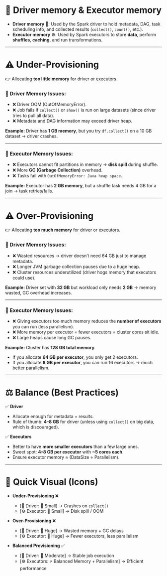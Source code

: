 # 📌 Driver memory & Executor memory

* **Driver memory** 🧠: Used by the Spark driver to hold metadata, DAG, task scheduling info, and collected results (`collect()`, `count()`, etc.).
* **Executor memory** ⚙️: Used by Spark executors to store **data**, perform **shuffles**, **caching**, and run transformations.

---

# ⚠️ Under-Provisioning

👉 Allocating **too little memory** for driver or executors.

### 🔎 Driver Memory Issues:

* ❌ Driver OOM (OutOfMemoryError).
* ❌ Job fails if `collect()` or `show()` is run on large datasets (since driver tries to pull all data).
* ❌ Metadata and DAG information may exceed driver heap.

**Example:**
Driver has **1 GB memory**, but you try `df.collect()` on a 10 GB dataset → driver crashes.

---

### 🔎 Executor Memory Issues:

* ❌ Executors cannot fit partitions in memory → **disk spill** during shuffle.
* ❌ More **GC (Garbage Collection)** overhead.
* ❌ Tasks fail with `OutOfMemoryError: Java heap space`.

**Example:**
Executor has **2 GB memory**, but a shuffle task needs 4 GB for a join → task retries/fails.

---

# ⚠️ Over-Provisioning

👉 Allocating **too much memory** for driver or executors.

### 🔎 Driver Memory Issues:

* ❌ Wasted resources → driver doesn’t need 64 GB just to manage metadata.
* ❌ Longer JVM garbage collection pauses due to a huge heap.
* ❌ Cluster resources underutilized (driver hogs memory that executors could use).

**Example:**
Driver set with **32 GB** but workload only needs **2 GB** → memory wasted, GC overhead increases.

---

### 🔎 Executor Memory Issues:

* ❌ Giving executors too much memory reduces the **number of executors** you can run (less parallelism).
* ❌ More memory per executor = fewer executors = cluster cores sit idle.
* ❌ Large heaps cause long GC pauses.

**Example:**
Cluster has **128 GB total memory**.

* If you allocate **64 GB per executor**, you only get 2 executors.
* If you allocate **8 GB per executor**, you can run 16 executors → much better parallelism.

---

# ⚖️ Balance (Best Practices)

✅ **Driver**

* Allocate enough for metadata + results.
* Rule of thumb: **4–8 GB** for driver (unless using `collect()` on big data, which is discouraged).

✅ **Executors**

* Better to have **more smaller executors** than a few large ones.
* Sweet spot: **4–8 GB per executor** with **~5 cores each**.
* Ensure executor memory ≈ (DataSize ÷ Parallelism).

---

# 🔄 Quick Visual (Icons)

* **Under-Provisioning** ❌

  * [🚗 Driver: 🧠 Small] → Crashes on `collect()`
  * [⚙️ Executor: 🧠 Small] → Disk spill / OOM

* **Over-Provisioning** ❌

  * [🚗 Driver: 🧠 Huge] → Wasted memory + GC delays
  * [⚙️ Executor: 🧠 Huge] → Fewer executors, less parallelism

* **Balanced Provisioning** ✅

  * [🚗 Driver: 🧠 Moderate] → Stable job execution
  * [⚙️ Executors: ⚡ Balanced Memory + Parallelism] → Efficient performance
